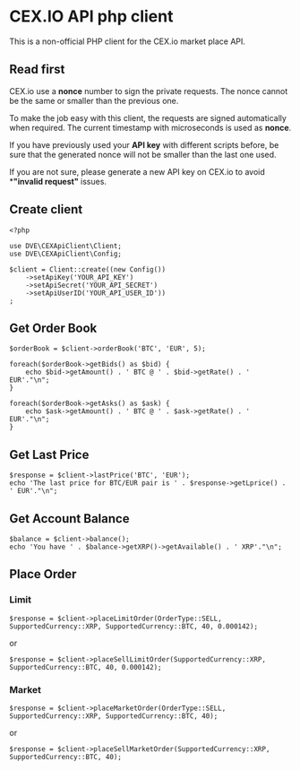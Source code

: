 # CEX.IO API php client

This is a non-official PHP client for the CEX.io market place API.

## Read first

CEX.io use a **nonce** number to sign the private requests. The nonce cannot be the same or smaller than the previous one.

To make the job easy with this client, the requests are signed automatically when required. The current timestamp with microseconds is used as **nonce**.

If you have previously used your **API key** with different scripts before, be sure that the generated nonce will not be smaller than the last one used.
 
If you are not sure, please generate a new API key on CEX.io to avoid ***"invalid request"** issues.  

## Create client

```
<?php 
 
use DVE\CEXApiClient\Client;
use DVE\CEXApiClient\Config;

$client = Client::create((new Config())
    ->setApiKey('YOUR_API_KEY')
    ->setApiSecret('YOUR_API_SECRET')
    ->setApiUserID('YOUR_API_USER_ID'))
;
```

## Get Order Book

```
$orderBook = $client->orderBook('BTC', 'EUR', 5);
 
foreach($orderBook->getBids() as $bid) {
    echo $bid->getAmount() . ' BTC @ ' . $bid->getRate() . ' EUR'."\n";
}
 
foreach($orderBook->getAsks() as $ask) {
    echo $ask->getAmount() . ' BTC @ ' . $ask->getRate() . ' EUR'."\n";
}

```

## Get Last Price


```
$response = $client->lastPrice('BTC', 'EUR');
echo 'The last price for BTC/EUR pair is ' . $response->getLprice() . ' EUR'."\n";
```

## Get Account Balance

```
$balance = $client->balance();
echo 'You have ' . $balance->getXRP()->getAvailable() . ' XRP'."\n";
```

## Place Order

### Limit 

```
$response = $client->placeLimitOrder(OrderType::SELL, SupportedCurrency::XRP, SupportedCurrency::BTC, 40, 0.000142);
```
 
or

```
$response = $client->placeSellLimitOrder(SupportedCurrency::XRP, SupportedCurrency::BTC, 40, 0.000142);
```

### Market

```
$response = $client->placeMarketOrder(OrderType::SELL, SupportedCurrency::XRP, SupportedCurrency::BTC, 40);
```

or

```
$response = $client->placeSellMarketOrder(SupportedCurrency::XRP, SupportedCurrency::BTC, 40);
```